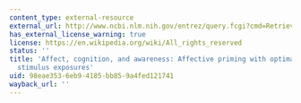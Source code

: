 ```yaml
---
content_type: external-resource
external_url: http://www.ncbi.nlm.nih.gov/entrez/query.fcgi?cmd=Retrieve&db=PubMed&dopt=Citation&list_uids=8505704
has_external_license_warning: true
license: https://en.wikipedia.org/wiki/All_rights_reserved
status: ''
title: 'Affect, cognition, and awareness: Affective priming with optimal and suboptimal
  stimulus exposures'
uid: 98eae353-6eb9-4185-bb85-9a4fed121741
wayback_url: ''
---
```

